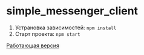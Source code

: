 # simple_messenger_client
1. Устрановка зависимостей:
  `npm install`
2. Старт проекта:
  `npm start`

[Работающая версия](https://murmuring-escarpment-02640.herokuapp.com/)
